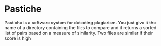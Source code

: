 # Pastiche
Pastiche is a software system for detecting plagiarism. You just give it the name of a directory containing the files to compare and it returns a sorted list of pairs based on a measure of similarity. Two files are similar if their score is high
